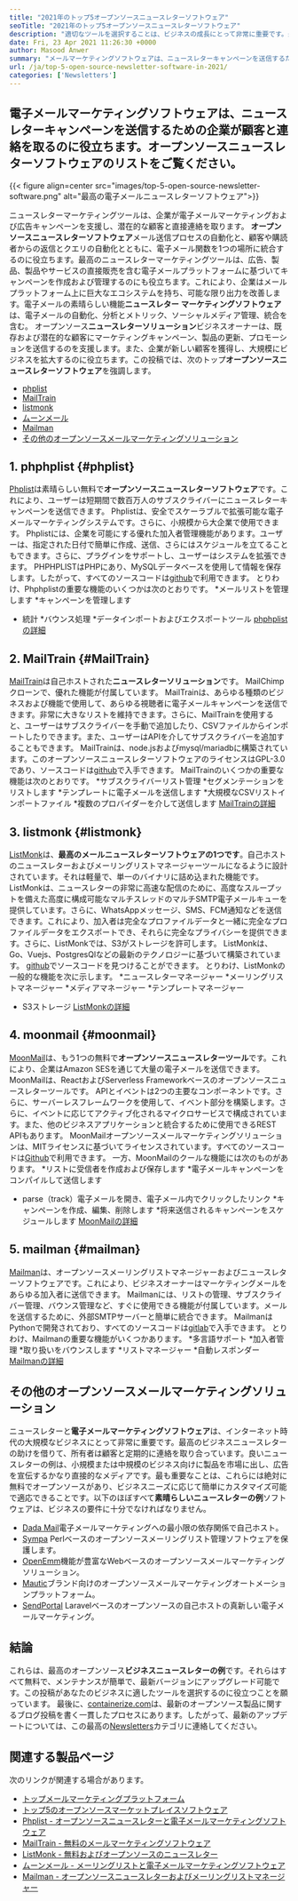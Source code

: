 ```yaml
---
title: "2021年のトップ5オープンソースニュースレターソフトウェア" 
seoTitle: "2021年のトップ5オープンソースニュースレターソフトウェア" 
description: "適切なツールを選択することは、ビジネスの成長にとって非常に重要です。最高の電子メールオープンソースニュースレターソフトウェアの簡潔なリストがあります。" 
date: Fri, 23 Apr 2021 11:26:30 +0000
author: Masood Anwer
summary: "メールマーケティングソフトウェアは、ニュースレターキャンペーンを送信するための企業が顧客と連絡を取るのに役立ちます。オープンソースニュースレターソフトウェアのリストをご覧ください。" 
url: /ja/top-5-open-source-newsletter-software-in-2021/
categories: ['Newsletters']
---
```


## 電子メールマーケティングソフトウェアは、ニュースレターキャンペーンを送信するための企業が顧客と連絡を取るのに役立ちます。オープンソースニュースレターソフトウェアのリストをご覧ください。

{{< figure align=center src="images/top-5-open-source-newsletter-software.png" alt="最高の電子メールニュースレターソフトウェア">}}

ニュースレターマーケティングツールは、企業が電子メールマーケティングおよび広告キャンペーンを支援し、潜在的な顧客と直接連絡を取ります。 **オープンソースニュースレターソフトウェア**メール送信プロセスの自動化と、顧客や購読者からの返信とクエリの自動化とともに、電子メール関数を1つの場所に統合するのに役立ちます。最高のニュースレターマーケティングツールは、広告、製品、製品やサービスの直接販売を含む電子メールプラットフォームに基づいてキャンペーンを作成および管理するのにも役立ちます。これにより、企業はメールプラットフォーム上に巨大なエコシステムを持ち、可能な限り出力を改善します。電子メールの素晴らしい機能**ニュースレター** **マーケティングソフトウェア**は、電子メールの自動化、分析とメトリック、ソーシャルメディア管理、統合を含む。
オープンソース**ニュースレターソリューション**ビジネスオーナーは、既存および潜在的な顧客にマーケティングキャンペーン、製品の更新、プロモーションを送信するのを支援します。また、企業が新しい顧客を獲得し、大規模にビジネスを拡大するのに役立ちます。この投稿では、次のトップ**オープンソースニュースレターソフトウェア**を強調します。
  * [phplist][1]
  * [MailTrain][2]
  * [listmonk][3]
  * [ムーンメール][4]
  * [Mailman][5]
  * [その他のオープンソースメールマーケティングソリューション][6]

## 1. phphplist {#phplist}
[Phplist][7]は素晴らしい無料で**オープンソースニュースレターソフトウェア**です。これにより、ユーザーは短期間で数百万人のサブスクライバーにニュースレターキャンペーンを送信できます。 Phplistは、安全でスケーラブルで拡張可能な電子メールマーケティングシステムです。さらに、小規模から大企業で使用できます。 Phplistには、企業を可能にする優れた加入者管理機能があります。ユーザーは、指定された日付で簡単に作成、送信、さらにはスケジュールを立てることもできます。さらに、プラグインをサポートし、ユーザーはシステムを拡張できます。 PHPHPLISTはPHPにあり、MySQLデータベースを使用して情報を保存します。したがって、すべてのソースコードは[github][8]で利用できます。
とりわけ、Phphplistの重要な機能のいくつかは次のとおりです。
  *メールリストを管理します
  *キャンペーンを管理します
  * 統計
  *バウンス処理
  *データインポートおよびエクスポートツール
[phphplistの詳細][7]

## 2. MailTrain {#MailTrain}
[MailTrain][9]は自己ホストされた**ニュースレターソリューション**です。 MailChimpクローンで、優れた機能が付属しています。 MailTrainは、あらゆる種類のビジネスおよび機能で使用して、あらゆる視聴者に電子メールキャンペーンを送信できます。非常に大きなリストを維持できます。さらに、MailTrainを使用すると、ユーザーはサブスクライバーを手動で追加したり、CSVファイルからインポートしたりできます。また、ユーザーはAPIを介してサブスクライバーを追加することもできます。 MailTrainは、node.jsおよびmysql/mariadbに構築されています。このオープンソースニュースレターソフトウェアのライセンスはGPL-3.0であり、ソースコードは[github][10]で入手できます。
MailTrainのいくつかの重要な機能は次のとおりです。
  *サブスクライバーリスト管理
  *セグメンテーションをリストします
  *テンプレートに電子メールを送信します
  *大規模なCSVリストインポートファイル
  *複数のプロバイダーを介して送信します
[MailTrainの詳細][9]

## 3. listmonk {#listmonk}
[ListMonk][11]は、**最高のメールニュースレターソフトウェアの1つです**。自己ホストのニュースレターおよびメーリングリストマネージャーツールになるように設計されています。それは軽量で、単一のバイナリに詰め込まれた機能です。 ListMonkは、ニュースレターの非常に高速な配信のために、高度なスループットを備えた高度に構成可能なマルチスレッドのマルチSMTP電子メールキューを提供しています。さらに、WhatsAppメッセージ、SMS、FCM通知などを送信できます。これにより、加入者は完全なプロファイルデータと一緒に完全なプロファイルデータをエクスポートでき、それらに完全なプライバシーを提供できます。さらに、ListMonkでは、S3がストレージを許可します。 ListMonkは、Go、Vuejs、PostgresQlなどの最新のテクノロジーに基づいて構築されています。 [github][12]でソースコードを見つけることができます。
とりわけ、ListMonkの一般的な機能を次に示します。
  *ニュースレターマネージャー
  *メーリングリストマネージャー
  *メディアマネージャー
  *テンプレートマネージャー
  * S3ストレージ
[ListMonkの詳細][11]

## 4. moonmail {#moonmail}
[MoonMail][13]は、もう1つの無料で**オープンソースニュースレターツール**です。これにより、企業はAmazon SESを通じて大量の電子メールを送信できます。 MoonMailは、ReactおよびServerless Frameworkベースのオープンソースニュースレターツールです。 APIとイベントは2つの主要なコンポーネントです。さらに、サーバーレスフレームワークを使用して、イベント部分を構築します。さらに、イベントに応じてアクティブ化されるマイクロサービスで構成されています。また、他のビジネスアプリケーションと統合するために使用できるREST APIもあります。 MoonMailオープンソースメールマーケティングソリューションは、MITライセンスに基づいてライセンスされています。すべてのソースコードは[Github][14]で利用できます。
一方、MoonMailのクールな機能には次のものがあります。
  *リストに受信者を作成および保存します
  *電子メールキャンペーンをコンパイルして送信します
  * parse（track）電子メールを開き、電子メール内でクリックしたリンク
  *キャンペーンを作成、編集、削除します
  *将来送信されるキャンペーンをスケジュールします
[MoonMailの詳細][13]

## 5. mailman {#mailman}
[Mailman][15]は、オープンソースメーリングリストマネージャーおよびニュースレターソフトウェアです。これにより、ビジネスオーナーはマーケティングメールをあらゆる加入者に送信できます。 Mailmanには、リストの管理、サブスクライバー管理、バウンス管理など、すぐに使用できる機能が付属しています。メールを送信するために、外部SMTPサーバーと簡単に統合できます。 MailmanはPythonで開発されており、すべてのソースコードは[gitlab][16]で入手できます。
とりわけ、Mailmanの重要な機能がいくつかあります。
  *多言語サポート
  *加入者管理
  *取り扱いをバウンスします
  *リストマネージャー
  *自動レスポンダー
[Mailmanの詳細][15]

## その他のオープンソースメールマーケティングソリューション
ニュースレターと**電子メールマーケティングソフトウェア**は、インターネット時代の大規模なビジネスにとって非常に重要です。最高のビジネスニュースレターの助けを借りて、所有者は顧客と定期的に連絡を取り合っています。良いニュースレターの例は、小規模または中規模のビジネス向けに製品を市場に出し、広告を宣伝するかなり直接的なメディアです。最も重要なことは、これらには絶対に無料でオープンソースがあり、ビジネスニーズに応じて簡単にカスタマイズ可能で適応できることです。以下のほぼすべて**素晴らしいニュースレターの例**ソフトウェアは、ビジネスの要件に十分でなければなりません。
  * [Dada Mail][17]電子メールマーケティングへの最小限の依存関係で自己ホスト。
  * [Sympa][18] Perlベースのオープンソースメーリングリスト管理ソフトウェアを保護します。
  * [OpenEmm][19]機能が豊富なWebベースのオープンソースメールマーケティングソリューション。
  * [Mautic][20]ブランド向けのオープンソースメールマーケティングオートメーションプラットフォーム。
  * [SendPortal][21] Laravelベースのオープンソースの自己ホストの真新しい電子メールマーケティング。

## 結論
これらは、最高のオープンソース**ビジネスニュースレターの例**です。それらはすべて無料で、メンテナンスが簡単で、最新バージョンにアップグレード可能です。この投稿があなたのビジネスに適したツールを選択するのに役立つことを願っています。
最後に、[containerize.com][22]は、最新のオープンソース製品に関するブログ投稿を書く一貫したプロセスにあります。したがって、最新のアップデートについては、この最高の[Newsletters][23]カテゴリに連絡してください。

## 関連する製品ページ
次のリンクが関連する場合があります。
  * [トップメールマーケティングプラットフォーム][24]
  * [トップ5のオープンソースマーケットプレイスソフトウェア][25]
  * [Phplist  - オープンソースニュースレターと電子メールマーケティングソフトウェア][7]
  * [MailTrain  - 無料のメールマーケティングソフトウェア][9]
  * [ListMonk  - 無料およびオープンソースのニュースレター][11]
  * [ムーンメール - メーリングリストと電子メールマーケティングソフトウェア][13]
  * [Mailman  - オープンソースニュースレターおよびメーリングリストマネージャー][15]

  
[1]: #phpList
[2]: #Mailtrain
[3]: #listmonk
[4]: #MoonMail
[5]: #Mailman
[6]: #OtherOpen-sourceEmailMarketingSolutions
[7]: https://products.containerize.com/newsletter/phplist
[8]: https://github.com/phpList/phplist3
[9]: https://products.containerize.com/newsletter/mailtrain
[10]: https://github.com/Mailtrain-org/mailtrain
[11]: https://products.containerize.com/newsletter/listmonk
[12]: https://github.com/knadh/listmonk
[13]: https://products.containerize.com/newsletter/moonmail
[14]: https://github.com/MoonMail/MoonMail
[15]: https://products.containerize.com/newsletter/mailman
[16]: https://gitlab.com/mailman
[17]: https://dadamailproject.com/
[18]: https://www.sympa.org/
[19]: https://www.agnitas.de/en/e-marketing_manager/email-marketing-software-variants/openemm/
[20]: https://www.mautic.org/
[21]: https://laravel-news.com/sendportal-open-source-email-marketing-software
[22]: https://containerize.com
[23]: https://blog.containerize.com/category/newsletter/
[24]: https://products.containerize.com/newsletter
[25]: https://blog.containerize.com/marketplace/top-5-open-source-marketplace-software-in-2021/

